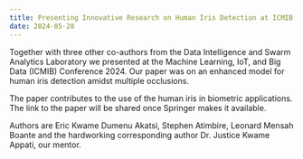 ```yaml
---
title: Presenting Innovative Research on Human Iris Detection at ICMIB 2024
date: 2024-05-20
---
```


Together with three other co-authors from the Data Intelligence and Swarm Analytics Laboratory we presented at the Machine Learning, IoT, and Big Data (ICMIB) Conference 2024. Our paper was on an enhanced model for human iris detection amidst multiple occlusions.


<!--more-->

The paper contributes to the use of the human iris in biometric applications. The link to the paper will be shared once Springer makes it available. 

Authors are Eric Kwame Dumenu Akatsi, Stephen Atimbire, Leonard Mensah Boante and the hardworking corresponding author Dr. Justice Kwame Appati, our mentor.
